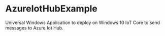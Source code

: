 # AzureIotHubExample
Universal Windows Application to deploy on Windows 10 IoT Core to send messages to Azure Iot Hub.

